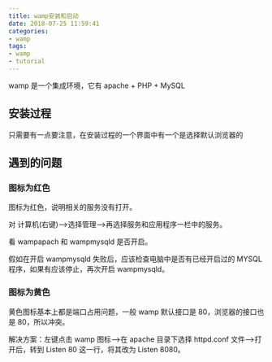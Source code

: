 ```yaml
---
title: wamp安装和启动
date: 2018-07-25 11:59:41
categories:
- wamp
tags:
- wamp
- tutorial
---
```

wamp 是一个集成环境，它有 apache + PHP + MySQL

<!-- more -->

## 安装过程

只需要有一点要注意，在安装过程的一个界面中有一个是选择默认浏览器的

## 遇到的问题

### 图标为红色

图标为红色，说明相关的服务没有打开。

对 计算机(右键)——>选择管理——>再选择服务和应用程序一栏中的服务。

看 wampapach 和 wampmysqld 是否开启。

假如在开启 wampmysqld 失败后，应该检查电脑中是否有已经开启过的 MYSQL 程序，如果有应该停止，再次开启 wampmysqld。

### 图标为黄色

黄色图标基本上都是端口占用问题，一般 wamp 默认接口是 80，浏览器的接口也是 80，所以冲突。

解决方案：左键点击 wamp 图标——>在 apache 目录下选择 httpd.conf 文件——>打开后，转到 Listen 80 这一行，将其改为 Listen 8080。
